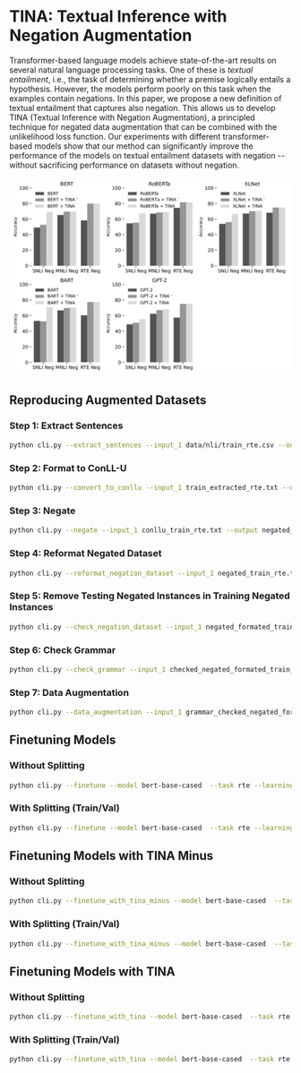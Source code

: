 # TINA: Textual Inference with Negation Augmentation

Transformer-based language models achieve state-of-the-art results on several natural language processing tasks. One of these is <em>textual entailment</em>, i.e., the task of determining whether a premise logically entails a hypothesis. However, the models perform poorly on this task when the examples contain negations. In this paper, we propose a new definition of textual entailment that captures also negation. This allows us to develop TINA (Textual Inference with Negation Augmentation), a principled technique for negated data augmentation that can be combined with the unlikelihood loss function. Our experiments with different transformer-based models show that our method can significantly improve the performance of the models on textual entailment datasets with negation -- without sacrificing performance on datasets without negation.

![image](figures/results_tina.jpg)

## Reproducing Augmented Datasets

### Step 1: Extract Sentences

```bash
python cli.py --extract_sentences --input_1 data/nli/train_rte.csv --output extracted_train_rte.txt
```

### Step 2: Format to ConLL-U

```bash
python cli.py --convert_to_conllu --input_1 train_extracted_rte.txt --output conllu_train_rte.txt
```

### Step 3: Negate

```bash
python cli.py --negate --input_1 conllu_train_rte.txt --output negated_train_rte.tsv
```

### Step 4: Reformat Negated Dataset

```bash
python cli.py --reformat_negation_dataset --input_1 negated_train_rte.tsv --input_2 data/nli/train_rte.csv --output negated_formated_train_rte.csv --task rte
```

### Step 5: Remove Testing Negated Instances in Training Negated Instances

```bash
python cli.py --check_negation_dataset --input_1 negated_formated_train_rte.csv --input_2 data/negated_nli/RTE.txt --output checked_negated_formated_train_rte.csv
```

### Step 6: Check Grammar

```bash
python cli.py --check_grammar --input_1 checked_negated_formated_train_rte.csv  --output grammar_checked_negated_formated_train_rte.csv --device cpu
```

### Step 7: Data Augmentation

```bash
python cli.py --data_augmentation --input_1 grammar_checked_negated_formated_train_rte.csv --output train_rte_negation_augmented.csv --task rte
```

## Finetuning Models

### Without Splitting

```bash
python cli.py --finetune --model bert-base-cased  --task rte --learning_rate 1e-4 --epochs 10 --weight_decay 0 --batch_size 8  --runs 2 --device cpu
```

### With Splitting (Train/Val)

```bash
python cli.py --finetune --model bert-base-cased  --task rte --learning_rate 1e-4 --epochs 10 --weight_decay 0 --batch_size 8  --runs 2 --device cpu --split
```

## Finetuning Models with TINA Minus

### Without Splitting

```bash
python cli.py --finetune_with_tina_minus --model bert-base-cased  --task rte --learning_rate 1e-4 --epochs 10 --weight_decay 0 --batch_size 8  --runs 2 --device cpu
```

### With Splitting (Train/Val)

```bash
python cli.py --finetune_with_tina_minus --model bert-base-cased  --task rte --learning_rate 1e-4 --epochs 10 --weight_decay 0 --batch_size 8 --runs 2 --device cpu --split
```

## Finetuning Models with TINA

### Without Splitting

```bash
python cli.py --finetune_with_tina --model bert-base-cased  --task rte --learning_rate 1e-4 --epochs 10 --weight_decay 0 --batch_size 8 --runs 2 --device cpu
```

### With Splitting (Train/Val)

```bash
python cli.py --finetune_with_tina --model bert-base-cased  --task rte --learning_rate 1e-4 --epochs 10 --weight_decay 0 --batch_size 8 --runs 2 --device cpu --split
```
